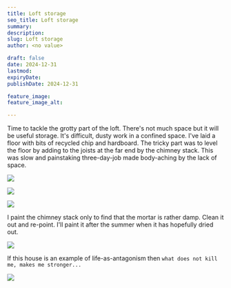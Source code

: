 ```yaml
---
title: Loft storage
seo_title: Loft storage
summary:
description:
slug: Loft storage
author: <no value>

draft: false
date: 2024-12-31
lastmod:
expiryDate:
publishDate: 2024-12-31

feature_image:
feature_image_alt:

---
```

Time to tackle the grotty part of the loft. There's not much space but it will be useful storage. 
It's difficult, dusty work in a confined space. I've laid a floor with bits of recycled chip and hardboard.
The tricky part was to level the floor by adding to the joists at the far end by the chimney stack. 
This was slow and painstaking three-day-job made body-aching by the lack of space. 

![](/images/1384.jpeg)

![](/images/1393.jpeg)


![](/images/1389.jpeg)

I paint the chimney stack only to find that the mortar is rather damp. Clean it out and re-point.
I'll paint it after the summer when it has hopefully dried out.

![](/images/1412.jpeg)

If this house is an example of
life-as-antagonism then `what does not kill me, makes me stronger...`

![](/images/8434.jpeg)